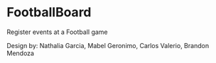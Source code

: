 # FootballBoard
Register events at a Football game

Design by:
Nathalia Garcia,
Mabel Geronimo,
Carlos Valerio,
Brandon Mendoza
